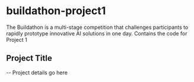 # buildathon-project1
The Buildathon is a multi-stage competition that challenges participants to rapidly prototype innovative AI solutions in one day. Contains the code for Project 1

## Project Title

-- Project details go here